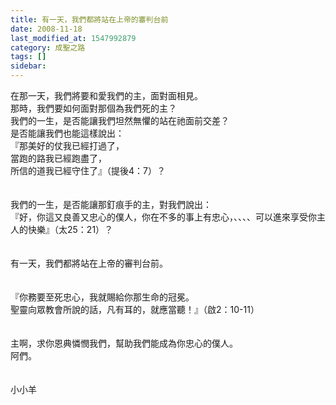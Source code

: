 ```yaml
---
title: 有一天，我們都將站在上帝的審判台前
date: 2008-11-18
last_modified_at: 1547992879
category: 成聖之路
tags: []
sidebar: 
---
```


<p>在那一天，我們將要和愛我們的主，面對面相見。<br/>那時，我們要如何面對那個為我們死的主？<br/><!--more-->我們的一生，是否能讓我們坦然無懼的站在祂面前交差？<br/>是否能讓我們也能這樣說出：<br/>『那美好的仗我已經打過了，<br/>當跑的路我已經跑盡了，<br/>所信的道我已經守住了』（提後4：7）？<br/><br/><br/>我們的一生，是否能讓那釘痕手的主，對我們說出：<br/>『好，你這又良善又忠心的僕人，你在不多的事上有忠心，、、、、可以進來享受你主人的快樂』（太25：21）？<br/><br/><br/>有一天，我們都將站在上帝的審判台前。<br/><br/><br/>『你務要至死忠心，我就賜給你那生命的冠冕。<br/>聖靈向眾教會所說的話，凡有耳的，就應當聽！』（啟2：10-11）<br/><br/><br/>主啊，求你恩典憐憫我們，幫助我們能成為你忠心的僕人。<br/>阿們。<br/><br/><br/>小小羊</p>